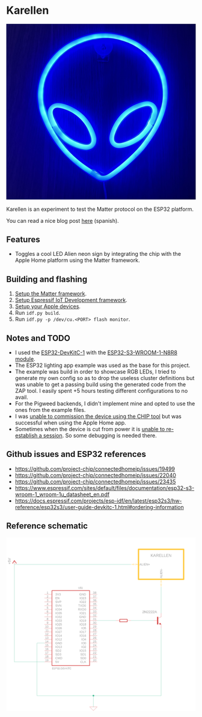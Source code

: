 # Karellen

<p align="center">
   <img src="./assets/cover.jpg" />
</p>

Karellen is an experiment to test the Matter protocol on the ESP32 platform.

You can read a nice blog post [here](https://ramomar.medium.com/karellen-fa014669f566) (spanish).

## Features

- Toggles a cool LED Alien neon sign by integrating the chip with the Apple Home platform using the Matter framework.

## Building and flashing

1. [Setup the Matter framework](https://github.com/project-chip/connectedhomeip/blob/master/docs/guides/BUILDING.md#installing-prerequisites-on-macos).
2. [Setup Espressif IoT Development framework](https://github.com/project-chip/connectedhomeip/blob/master/docs/guides/esp32/setup_idf_chip.md).
3. [Setup your Apple devices](https://github.com/project-chip/connectedhomeip/blob/master/docs/guides/darwin.md).
4. Run `idf.py build`.
5. Run `idf.py -p /dev/cu.<PORT> flash monitor`.

## Notes and TODO

- I used the [ESP32-DevKitC-1](https://docs.espressif.com/projects/esp-idf/en/latest/esp32s3/hw-reference/esp32s3/user-guide-devkitc-1.html#ordering-information) with the [ESP32-S3-WROOM-1-N8R8 module](https://docs.espressif.com/projects/esp-idf/en/latest/esp32s3/hw-reference/esp32s3/user-guide-devkitc-1.html#ordering-information).
- The ESP32 lighting app example was used as the base for this project.
- The example was build in order to showcase RGB LEDs, I tried to generate my own config so as to drop the useless cluster definitions but was unable to get a passing build using the generated code from the ZAP tool. I easily spent +5 hours testing different configurations to no avail.
- For the Pigweed backends, I didn't implement mine and opted to use the ones from the example files.
- I was [unable to commission the device using the CHIP tool](https://github.com/project-chip/connectedhomeip/issues/23435) but was successful when using the Apple Home app.
- Sometimes when the device is cut from power it is [unable to re-establish a session](https://github.com/project-chip/connectedhomeip/issues/22040). So some debugging is needed there. 

## Github issues and ESP32 references

- https://github.com/project-chip/connectedhomeip/issues/19499
- https://github.com/project-chip/connectedhomeip/issues/22040
- https://github.com/project-chip/connectedhomeip/issues/23435
- https://www.espressif.com/sites/default/files/documentation/esp32-s3-wroom-1_wroom-1u_datasheet_en.pdf
- https://docs.espressif.com/projects/esp-idf/en/latest/esp32s3/hw-reference/esp32s3/user-guide-devkitc-1.html#ordering-information

## Reference schematic

<p align="center">
   <img src="./assets/schematic.png" />
</p>
